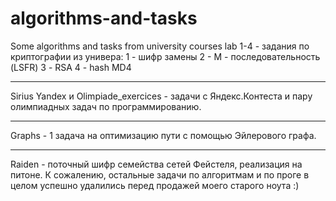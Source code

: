 # algorithms-and-tasks
Some algorithms and tasks from university courses
lab 1-4 - задания по криптографии из универа:
1 - шифр замены
2 - М - последовательность (LSFR)
3 - RSA
4 - hash MD4
______________
Sirius Yandex и Olimpiade_exercices - задачи с Яндекс.Контеста и пару олимпиадных задач по программированию.
______________
Graphs - 1 задача на оптимизацию пути с помощью Эйлерового графа.
______________
Raiden - поточный шифр семейства сетей Фейстеля, реализация на питоне.
К сожалению, остальные задачи по алгоритмам и по проге в целом успешно удалились перед продажей моего старого ноута :)
